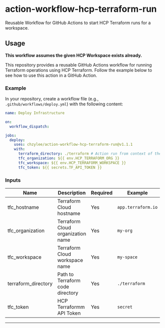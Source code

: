 # action-workflow-hcp-terraform-run

Reusable Workflow for GitHub Actions to start HCP Terraform runs for a workspace.

## Usage

**This workflow assumes the given HCP Workspace exists already.**

This repository provides a reusable GitHub Actions workflow for running Terraform operations using HCP Terraform. Follow the example below to see how to use this action in a GitHub Action.

### Example

In your repository, create a workflow file (e.g., `.github/workflows/deploy.yml`) with the following content:

```yaml
name: Deploy Infrastructure

on:
  workflow_dispatch:

jobs:
  deploy:
    uses: chzylee/action-workflow-hcp-terraform-run@v1.1.1
    with:
      terraform_directory: ./terraform # Action run from context of the repository root
      tfc_organization: ${{ env.HCP_TERRAFORM_ORG }}
      tfc_workspace: ${{ env.HCP_TERRAFORM_WORKSPACE }}
      tfc_token: ${{ secrets.TF_API_TOKEN }}
```

### Inputs

| Name                | Description                       | Required | Example            |
| ------------------- | --------------------------------- | -------- | ------------------ |
| tfc_hostname        | Terraform Cloud hostname          | Yes      | `app.terraform.io` |
| tfc_organization    | Terraform Cloud organization name | Yes      | `my-org`           |
| tfc_workspace       | Terraform Cloud workspace name    | Yes      | `my-space`         |
| terraform_directory | Path to Terraform code directory  | Yes      | `./terraform`      |
| tfc_token           | HCP Terraformm API Token          | Yes      | `secret`           |

---
